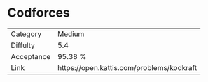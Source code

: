 # Codforces

<table>
    <tr>
        <td>Category</td>
        <td>Medium</td>
    </tr>
    <tr>
        <td>Diffulty</td>
        <td>5.4</td>
    </tr>
    <tr>
        <td>Acceptance</td>
        <td>95.38 %</td>
    </tr>
    <tr>
        <td>Link</td>
        <td>https://open.kattis.com/problems/kodkraft</td>
    </tr>
</table>